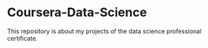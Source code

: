 # Coursera-Data-Science
This repository is about my projects of the data science professional certificate.
